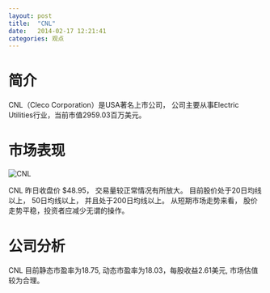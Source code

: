 ```yaml
---
layout: post
title:  "CNL"
date:   2014-02-17 12:21:41
categories: 观点
---
```


# 简介
CNL（Cleco Corporation）是USA著名上市公司，
公司主要从事Electric Utilities行业，当前市值2959.03百万美元。

# 市场表现

![CNL](http://finviz.com/chart.ashx?t=CNL&ty=c&ta=1&p=d&s=l)

CNL 昨日收盘价 $48.95，
交易量较正常情况有所放大。
目前股价处于20日均线以上，
50日均线以上，
并且处于200日均线以上。
从短期市场走势来看，
股价走势平稳，投资者应减少无谓的操作。

# 公司分析
CNL 目前静态市盈率为18.75, 动态市盈率为18.03，每股收益2.61美元,
市场估值较为合理。

